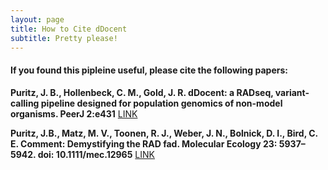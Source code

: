 ```yaml
---
layout: page
title: How to Cite dDocent
subtitle: Pretty please!
---
```


#### If you found this pipleine useful, please cite the following papers:

**Puritz, J. B., Hollenbeck, C. M., Gold, J. R.  dDocent: a RADseq, variant-calling pipeline designed for population genomics of non-model organisms. PeerJ 2:e431** [LINK](http://dx.doi.org/10.7717/peerj.431)

**Puritz, J.B., Matz, M. V., Toonen, R. J., Weber, J. N., Bolnick, D. I., Bird, C. E. Comment: Demystifying the RAD fad.  Molecular Ecology 23: 5937–5942. doi: 10.1111/mec.12965** [LINK](http://onlinelibrary.wiley.com/doi/10.1111/mec.12965/abstract)
